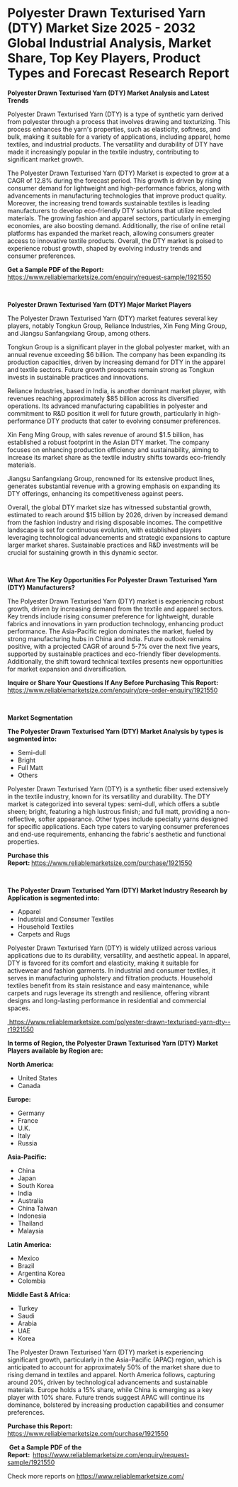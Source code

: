 <p><h1>Polyester Drawn Texturised Yarn (DTY) Market Size 2025 - 2032 Global Industrial Analysis, Market Share, Top Key Players, Product Types and Forecast Research Report</h1></p><p><strong>Polyester Drawn Texturised Yarn (DTY) Market Analysis and Latest Trends</strong></p>
<p><p>Polyester Drawn Texturised Yarn (DTY) is a type of synthetic yarn derived from polyester through a process that involves drawing and texturizing. This process enhances the yarn's properties, such as elasticity, softness, and bulk, making it suitable for a variety of applications, including apparel, home textiles, and industrial products. The versatility and durability of DTY have made it increasingly popular in the textile industry, contributing to significant market growth.</p><p>The Polyester Drawn Texturised Yarn (DTY) Market is expected to grow at a CAGR of 12.8% during the forecast period. This growth is driven by rising consumer demand for lightweight and high-performance fabrics, along with advancements in manufacturing technologies that improve product quality. Moreover, the increasing trend towards sustainable textiles is leading manufacturers to develop eco-friendly DTY solutions that utilize recycled materials. The growing fashion and apparel sectors, particularly in emerging economies, are also boosting demand. Additionally, the rise of online retail platforms has expanded the market reach, allowing consumers greater access to innovative textile products. Overall, the DTY market is poised to experience robust growth, shaped by evolving industry trends and consumer preferences.</p></p>
<p><strong>Get a Sample PDF of the Report:&nbsp;</strong> <a href="https://www.reliablemarketsize.com/enquiry/request-sample/1921550?utm_campaign=2200&utm_medium=2&utm_source=Github&utm_content=ia&utm_term=04022025&utm_id=polyester-drawn-texturised-yarn-dty">https://www.reliablemarketsize.com/enquiry/request-sample/1921550</a></p>
<p>&nbsp;</p>
<p><strong>Polyester Drawn Texturised Yarn (DTY) Major Market Players</strong></p>
<p><p>The Polyester Drawn Texturised Yarn (DTY) market features several key players, notably Tongkun Group, Reliance Industries, Xin Feng Ming Group, and Jiangsu Sanfangxiang Group, among others. </p><p>Tongkun Group is a significant player in the global polyester market, with an annual revenue exceeding $6 billion. The company has been expanding its production capacities, driven by increasing demand for DTY in the apparel and textile sectors. Future growth prospects remain strong as Tongkun invests in sustainable practices and innovations.</p><p>Reliance Industries, based in India, is another dominant market player, with revenues reaching approximately $85 billion across its diversified operations. Its advanced manufacturing capabilities in polyester and commitment to R&D position it well for future growth, particularly in high-performance DTY products that cater to evolving consumer preferences.</p><p>Xin Feng Ming Group, with sales revenue of around $1.5 billion, has established a robust footprint in the Asian DTY market. The company focuses on enhancing production efficiency and sustainability, aiming to increase its market share as the textile industry shifts towards eco-friendly materials.</p><p>Jiangsu Sanfangxiang Group, renowned for its extensive product lines, generates substantial revenue with a growing emphasis on expanding its DTY offerings, enhancing its competitiveness against peers.</p><p>Overall, the global DTY market size has witnessed substantial growth, estimated to reach around $15 billion by 2026, driven by increased demand from the fashion industry and rising disposable incomes. The competitive landscape is set for continuous evolution, with established players leveraging technological advancements and strategic expansions to capture larger market shares. Sustainable practices and R&D investments will be crucial for sustaining growth in this dynamic sector.</p></p>
<p>&nbsp;</p>
<p><strong>What Are The Key Opportunities For Polyester Drawn Texturised Yarn (DTY) Manufacturers?</strong></p>
<p><p>The Polyester Drawn Texturised Yarn (DTY) market is experiencing robust growth, driven by increasing demand from the textile and apparel sectors. Key trends include rising consumer preference for lightweight, durable fabrics and innovations in yarn production technology, enhancing product performance. The Asia-Pacific region dominates the market, fueled by strong manufacturing hubs in China and India. Future outlook remains positive, with a projected CAGR of around 5-7% over the next five years, supported by sustainable practices and eco-friendly fiber developments. Additionally, the shift toward technical textiles presents new opportunities for market expansion and diversification.</p></p>
<p><strong>Inquire or Share Your Questions If Any Before Purchasing This Report:</strong> <a href="https://www.reliablemarketsize.com/enquiry/pre-order-enquiry/1921550?utm_campaign=2200&utm_medium=2&utm_source=Github&utm_content=ia&utm_term=04022025&utm_id=polyester-drawn-texturised-yarn-dty">https://www.reliablemarketsize.com/enquiry/pre-order-enquiry/1921550</a></p>
<p>&nbsp;</p>
<p><strong>Market Segmentation</strong></p>
<p><strong>The Polyester Drawn Texturised Yarn (DTY) Market Analysis by types is segmented into:</strong></p>
<p><ul><li>Semi-dull</li><li>Bright</li><li>Full Matt</li><li>Others</li></ul></p>
<p><p>Polyester Drawn Texturised Yarn (DTY) is a synthetic fiber used extensively in the textile industry, known for its versatility and durability. The DTY market is categorized into several types: semi-dull, which offers a subtle sheen; bright, featuring a high lustrous finish; and full matt, providing a non-reflective, softer appearance. Other types include specialty yarns designed for specific applications. Each type caters to varying consumer preferences and end-use requirements, enhancing the fabric's aesthetic and functional properties.</p></p>
<p><strong>Purchase this Report:&nbsp;</strong><a href="https://www.reliablemarketsize.com/purchase/1921550?utm_campaign=2200&utm_medium=2&utm_source=Github&utm_content=ia&utm_term=04022025&utm_id=polyester-drawn-texturised-yarn-dty">https://www.reliablemarketsize.com/purchase/1921550</a></p>
<p>&nbsp;</p>
<p><strong>The Polyester Drawn Texturised Yarn (DTY) Market Industry Research by Application is segmented into:</strong></p>
<p><ul><li>Apparel</li><li>Industrial and Consumer Textiles</li><li>Household Textiles</li><li>Carpets and Rugs</li></ul></p>
<p><p>Polyester Drawn Texturised Yarn (DTY) is widely utilized across various applications due to its durability, versatility, and aesthetic appeal. In apparel, DTY is favored for its comfort and elasticity, making it suitable for activewear and fashion garments. In industrial and consumer textiles, it serves in manufacturing upholstery and filtration products. Household textiles benefit from its stain resistance and easy maintenance, while carpets and rugs leverage its strength and resilience, offering vibrant designs and long-lasting performance in residential and commercial spaces.</p></p>
<p><a href="https://www.reliablemarketsize.com/polyester-drawn-texturised-yarn-dty--r1921550?utm_campaign=2200&utm_medium=2&utm_source=Github&utm_content=ia&utm_term=04022025&utm_id=polyester-drawn-texturised-yarn-dty">&nbsp;https://www.reliablemarketsize.com/polyester-drawn-texturised-yarn-dty--r1921550</a></p>
<p><strong>In terms of Region, the Polyester Drawn Texturised Yarn (DTY) Market Players available by Region are:</strong></p>
<p>
    <p> <strong> North America: </strong>
        <ul>
            <li>United States</li>
            <li>Canada</li>
        </ul>
        </p> 
    <p> <strong> Europe: </strong>
        <ul>
            <li>Germany</li>
            <li>France</li>
            <li>U.K.</li>
            <li>Italy</li>
            <li>Russia</li>
        </ul>
        </p> 
    <p> <strong> Asia-Pacific: </strong>
        <ul>
            <li>China</li>
            <li>Japan</li>
            <li>South Korea</li>
            <li>India</li>
            <li>Australia</li>
            <li>China Taiwan</li>
            <li>Indonesia</li>
            <li>Thailand</li>
            <li>Malaysia</li>
        </ul>
        </p> 
    <p> <strong> Latin America: </strong>
        <ul>
            <li>Mexico</li>
            <li>Brazil</li>
            <li>Argentina Korea</li>
            <li>Colombia</li>
        </ul>
        </p> 
    <p> <strong> Middle East & Africa: </strong>
        <ul>
            <li>Turkey</li>
            <li>Saudi</li>
            <li>Arabia</li>
            <li>UAE</li>
            <li>Korea</li>
        </ul>
    </p>
    </p>
<p><p>The Polyester Drawn Texturised Yarn (DTY) market is experiencing significant growth, particularly in the Asia-Pacific (APAC) region, which is anticipated to account for approximately 50% of the market share due to rising demand in textiles and apparel. North America follows, capturing around 20%, driven by technological advancements and sustainable materials. Europe holds a 15% share, while China is emerging as a key player with 10% share. Future trends suggest APAC will continue its dominance, bolstered by increasing production capabilities and consumer preferences.</p></p>
<p><strong>Purchase this Report: </strong><a href="https://www.reliablemarketsize.com/purchase/1921550?utm_campaign=2200&utm_medium=2&utm_source=Github&utm_content=ia&utm_term=04022025&utm_id=polyester-drawn-texturised-yarn-dty">https://www.reliablemarketsize.com/purchase/1921550</a></p>
<p>&nbsp;<strong>Get a Sample PDF of the Report:&nbsp;&nbsp;</strong><a href="https://www.reliablemarketsize.com/enquiry/request-sample/1921550?utm_campaign=2200&utm_medium=2&utm_source=Github&utm_content=ia&utm_term=04022025&utm_id=polyester-drawn-texturised-yarn-dty">https://www.reliablemarketsize.com/enquiry/request-sample/1921550</a></p>
<p><strong></strong></p>
<p>Check more reports on <a href="https://www.reliablemarketsize.com/?utm_campaign=2200&utm_medium=2&utm_source=Github&utm_content=ia&utm_term=04022025&utm_id=polyester-drawn-texturised-yarn-dty">https://www.reliablemarketsize.com/</a></p>